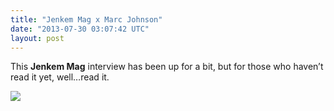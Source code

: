 ```yaml
---
title: "Jenkem Mag x Marc Johnson"
date: "2013-07-30 03:07:42 UTC"
layout: post
---
```


<p>This <strong>Jenkem Mag</strong> interview has been up for a bit, but for those who haven&#8217;t read it yet, well&#8230;read it. </p>
<p><a href="http://www.jenkemmag.com/home/2013/07/16/the-marc-johnson-interview/"><img src="http://media.tumblr.com/1c6c86111c72c435099cd82e91897ab9/tumblr_inline_mqqbcd7J4W1qz4rgp.jpg"/></a></p>
